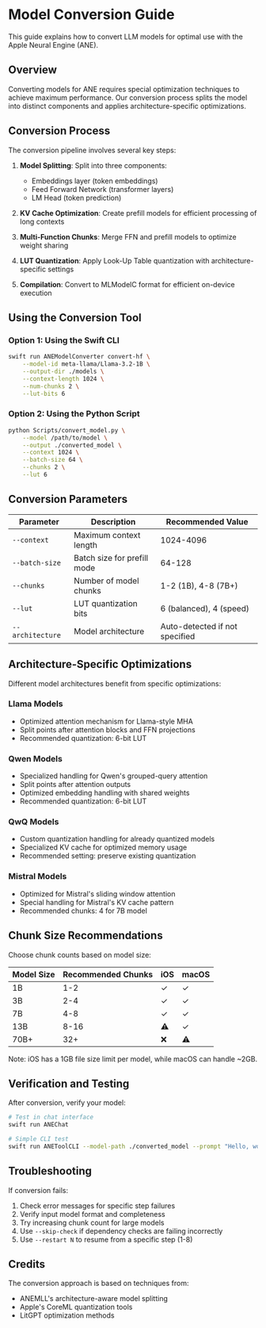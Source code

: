 # Model Conversion Guide

This guide explains how to convert LLM models for optimal use with the Apple Neural Engine (ANE).

## Overview

Converting models for ANE requires special optimization techniques to achieve maximum performance. Our conversion process splits the model into distinct components and applies architecture-specific optimizations.

## Conversion Process

The conversion pipeline involves several key steps:

1. **Model Splitting**: Split into three components:
   - Embeddings layer (token embeddings)
   - Feed Forward Network (transformer layers)
   - LM Head (token prediction)

2. **KV Cache Optimization**: Create prefill models for efficient processing of long contexts

3. **Multi-Function Chunks**: Merge FFN and prefill models to optimize weight sharing

4. **LUT Quantization**: Apply Look-Up Table quantization with architecture-specific settings

5. **Compilation**: Convert to MLModelC format for efficient on-device execution

## Using the Conversion Tool

### Option 1: Using the Swift CLI

```bash
swift run ANEModelConverter convert-hf \
    --model-id meta-llama/Llama-3.2-1B \
    --output-dir ./models \
    --context-length 1024 \
    --num-chunks 2 \
    --lut-bits 6
```

### Option 2: Using the Python Script

```bash
python Scripts/convert_model.py \
    --model /path/to/model \
    --output ./converted_model \
    --context 1024 \
    --batch-size 64 \
    --chunks 2 \
    --lut 6
```

## Conversion Parameters

| Parameter | Description | Recommended Value |
|-----------|-------------|------------------|
| `--context` | Maximum context length | 1024-4096 |
| `--batch-size` | Batch size for prefill mode | 64-128 |
| `--chunks` | Number of model chunks | 1-2 (1B), 4-8 (7B+) |
| `--lut` | LUT quantization bits | 6 (balanced), 4 (speed) |
| `--architecture` | Model architecture | Auto-detected if not specified |

## Architecture-Specific Optimizations

Different model architectures benefit from specific optimizations:

### Llama Models
- Optimized attention mechanism for Llama-style MHA
- Split points after attention blocks and FFN projections
- Recommended quantization: 6-bit LUT

### Qwen Models
- Specialized handling for Qwen's grouped-query attention
- Split points after attention outputs
- Optimized embedding handling with shared weights
- Recommended quantization: 6-bit LUT

### QwQ Models
- Custom quantization handling for already quantized models
- Specialized KV cache for optimized memory usage
- Recommended setting: preserve existing quantization

### Mistral Models
- Optimized for Mistral's sliding window attention
- Special handling for Mistral's KV cache pattern
- Recommended chunks: 4 for 7B model

## Chunk Size Recommendations

Choose chunk counts based on model size:

| Model Size | Recommended Chunks | iOS | macOS |
|------------|-------------------|-----|-------|
| 1B         | 1-2               | ✓   | ✓     |
| 3B         | 2-4               | ✓   | ✓     |
| 7B         | 4-8               | ✓   | ✓     |
| 13B        | 8-16              | ⚠️   | ✓     |
| 70B+       | 32+               | ❌   | ⚠️    |

Note: iOS has a 1GB file size limit per model, while macOS can handle ~2GB.

## Verification and Testing

After conversion, verify your model:

```bash
# Test in chat interface
swift run ANEChat

# Simple CLI test
swift run ANEToolCLI --model-path ./converted_model --prompt "Hello, world!"
```

## Troubleshooting

If conversion fails:

1. Check error messages for specific step failures
2. Verify input model format and completeness
3. Try increasing chunk count for large models
4. Use `--skip-check` if dependency checks are failing incorrectly
5. Use `--restart N` to resume from a specific step (1-8)

## Credits

The conversion approach is based on techniques from:
- ANEMLL's architecture-aware model splitting
- Apple's CoreML quantization tools
- LitGPT optimization methods